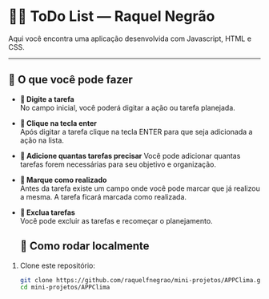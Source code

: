 # 👩‍💻 ToDo List — Raquel Negrão

Aqui você encontra uma aplicação desenvolvida com Javascript, HTML e CSS. 

---

## 📂 O que você pode fazer

- **📡 Digite a tarefa**  
  No campo inicial, você poderá digitar a ação ou tarefa planejada.

- **📡 Clique na tecla enter**  
  Após digitar a tarefa clique na tecla ENTER para que seja adicionada a ação na lista.

- **📡 Adicione quantas tarefas precisar**
  Você pode adicionar quantas tarefas forem necessárias para seu objetivo e organização.

- **📡 Marque como realizado**  
  Antes da tarefa existe um campo onde você pode marcar que já realizou a mesma. A tarefa ficará marcada como realizada.

- **📡 Exclua tarefas**  
  Você pode excluir as tarefas e recomeçar o planejamento.
  
  ## 🚀 Como rodar localmente

1. Clone este repositório:  
   ```bash
   git clone https://github.com/raquelfnegrao/mini-projetos/APPClima.git
   cd mini-projetos/APPClima
 
